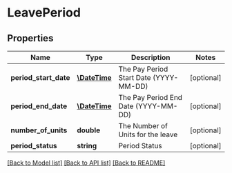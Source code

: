 # LeavePeriod

## Properties
Name | Type | Description | Notes
------------ | ------------- | ------------- | -------------
**period_start_date** | [**\DateTime**](\DateTime.md) | The Pay Period Start Date (YYYY-MM-DD) | [optional] 
**period_end_date** | [**\DateTime**](\DateTime.md) | The Pay Period End Date (YYYY-MM-DD) | [optional] 
**number_of_units** | **double** | The Number of Units for the leave | [optional] 
**period_status** | **string** | Period Status | [optional] 

[[Back to Model list]](../README.md#documentation-for-models) [[Back to API list]](../README.md#documentation-for-api-endpoints) [[Back to README]](../README.md)


